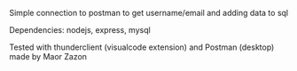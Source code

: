 Simple connection to postman to get username/email and adding data to sql

Dependencies:
nodejs, express, mysql

Tested with thunderclient (visualcode extension) and Postman (desktop)
made by Maor Zazon
